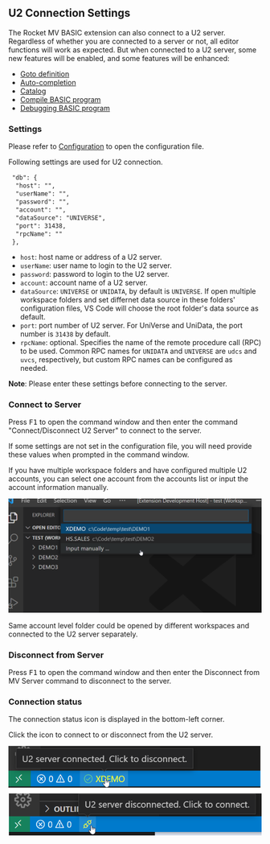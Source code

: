 ## U2 Connection Settings

The Rocket MV BASIC extension can also connect to a U2 server. Regardless of whether you are connected to a server or not, all editor functions will work as expected. But when connected to a U2 server, some new features will be enabled, and some features will be enhanced:

 - [Goto definition](./Definition.md)
 - [Auto-completion](./Completion.md)
 - [Catalog](./Catalog.md)
 - [Compile BASIC program](./Compile.md)
 - [Debugging BASIC program](./Debugging.md)

### Settings

Please refer to [Configuration](Configuration.md) to open the configuration file.

Following settings are used for U2 connection.

```
 "db": {
  "host": "",
  "userName": "",
  "password": "",
  "account": "",
  "dataSource": "UNIVERSE",
  "port": 31438,
  "rpcName": ""
 },
```

- `host`: host name or address of a U2 server.
- `userName`: user name to login to the U2 server.
- `password`: password to login to the U2 server.
- `account`: account name of a U2 server.
- `dataSource`: `UNIVERSE` or `UNIDATA`, by default is `UNIVERSE`. If open multiple workspace folders and set differnet data source in these folders' configuration files, VS Code will choose the root folder's data source as default.
- `port`: port number of U2 server. For UniVerse and UniData, the port number is `31438` by default.
- `rpcName`: optional. Specifies the name of the remote procedure call (RPC) to be used. Common RPC names for `UNIDATA` and `UNIVERSE` are `udcs` and `uvcs`, respectively, but custom RPC names can be configured as needed.

**Note**: Please enter these settings before connecting to the server.

### Connect to Server

Press <kbd>F1</kbd> to open the command window and then enter the command "Connect/Disconnect U2 Server" to connect to the server.

If some settings are not set in the configuration file, you will need provide these values when prompted in the command window.

If you have multiple workspace folders and have configured multiple U2 accounts, you can select one account from the accounts list or input the account information manually.

![](../img/multiple_accounts.png)

Same account level folder could be opened by different workspaces and connected to the U2 server separately.

### Disconnect from Server

Press <kbd>F1</kbd> to open the command window and then enter the Disconnect from MV Server command to disconnect to the server.

### Connection status

The connection status icon is displayed in the bottom-left corner.

Click the icon to connect to or disconnect from the U2 server.

![connection_status](../img/connection_status.png)